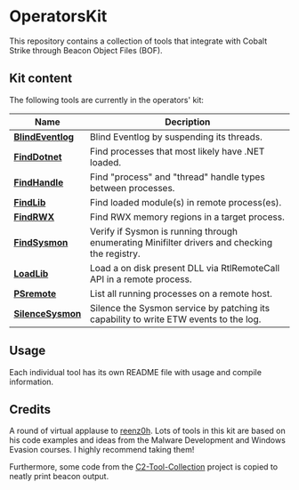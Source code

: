 # OperatorsKit
This repository contains a collection of tools that integrate with Cobalt Strike through Beacon Object Files (BOF). 

## Kit content
The following tools are currently in the operators' kit: 

|Name|Decription|
|----|----------|
|**[BlindEventlog](KIT/BlindEvenlog)**|Blind Eventlog by suspending its threads.|
|**[FindDotnet](KIT/FindDotnet)**|Find processes that most likely have .NET loaded.|
|**[FindHandle](KIT/FindHandle)**|Find "process" and "thread" handle types between processes.|
|**[FindLib](KIT/FindLib)**|Find loaded module(s) in remote process(es).|
|**[FindRWX](KIT/FindRWX)**|Find RWX memory regions in a target process.|
|**[FindSysmon](KIT/FindSysmon)**|Verify if Sysmon is running through enumerating Minifilter drivers and checking the registry.|
|**[LoadLib](KIT/LoadLib)**|Load a on disk present DLL via RtlRemoteCall API in a remote process.|
|**[PSremote](KIT/PSremote)**|List all running processes on a remote host.|
|**[SilenceSysmon](KIT/SilenceSysmon)**|Silence the Sysmon service by patching its capability to write ETW events to the log.|

## Usage
Each individual tool has its own README file with usage and compile information. 

## Credits
A round of virtual applause to [reenz0h](https://twitter.com/SEKTOR7net). Lots of tools in this kit are based on his code examples and ideas from the Malware Development and Windows Evasion courses. I highly recommend taking them!

Furthermore, some code from the [C2-Tool-Collection](https://github.com/outflanknl/C2-Tool-Collection) project is copied to neatly print beacon output. 